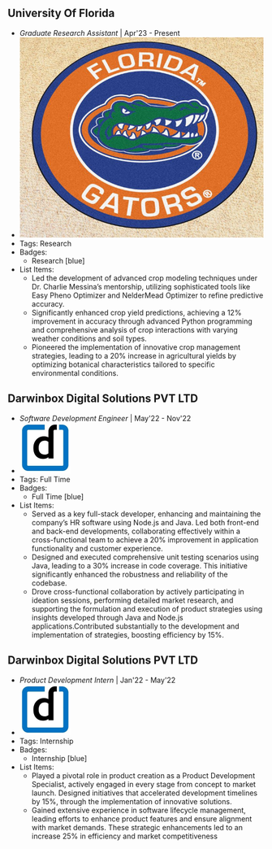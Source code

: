 ## University Of Florida
- *Graduate Research Assistant* | Apr'23 - Present
- ![logo512](../assets/gator.jpeg)
- Tags: Research
- Badges:
  - Research [blue]
- List Items:
  - Led the development of advanced crop modeling techniques under Dr. Charlie Messina’s mentorship, utilizing sophisticated tools like Easy Pheno Optimizer and NelderMead Optimizer to refine predictive accuracy.
  - Significantly enhanced crop yield predictions, achieving a 12% improvement in accuracy through advanced Python programming and comprehensive analysis of crop interactions with varying weather conditions and soil types.
  - Pioneered the implementation of innovative crop management strategies, leading to a 20% increase in agricultural yields by optimizing botanical characteristics tailored to specific environmental conditions.

## Darwinbox Digital Solutions PVT LTD
- *Software Development Engineer* | May'22 - Nov'22
- ![logo512](../assets/darwinbox.png)
- Tags: Full Time
- Badges:
  - Full Time [blue]
- List Items:
  - Served as a key full-stack developer, enhancing and maintaining the company’s HR software using Node.js and Java. Led both front-end and back-end developments, collaborating effectively within a cross-functional team to achieve a 20% improvement in application functionality and customer experience.
  - Designed and executed comprehensive unit testing scenarios using Java, leading to a 30% increase in code coverage. This initiative significantly enhanced the robustness and reliability of the codebase.
  - Drove cross-functional collaboration by actively participating in ideation sessions, performing detailed market research, and supporting the formulation and execution of product strategies using insights developed through Java and Node.js applications.Contributed substantially to the development and implementation of strategies, boosting efficiency by 15%.

## Darwinbox Digital Solutions PVT LTD
- *Product Development Intern* | Jan'22 - May'22
- ![logo512](../assets/darwinbox.png)
- Tags: Internship
- Badges:
  - Internship [blue]
- List Items:
  - Played a pivotal role in product creation as a Product Development Specialist, actively engaged in every stage from concept to market launch. Designed initiatives that accelerated development timelines by 15%, through the implementation of innovative solutions.
  - Gained extensive experience in software lifecycle management, leading efforts to enhance product features and ensure alignment with market demands. These strategic enhancements led to an increase 25% in efficiency and market competitiveness